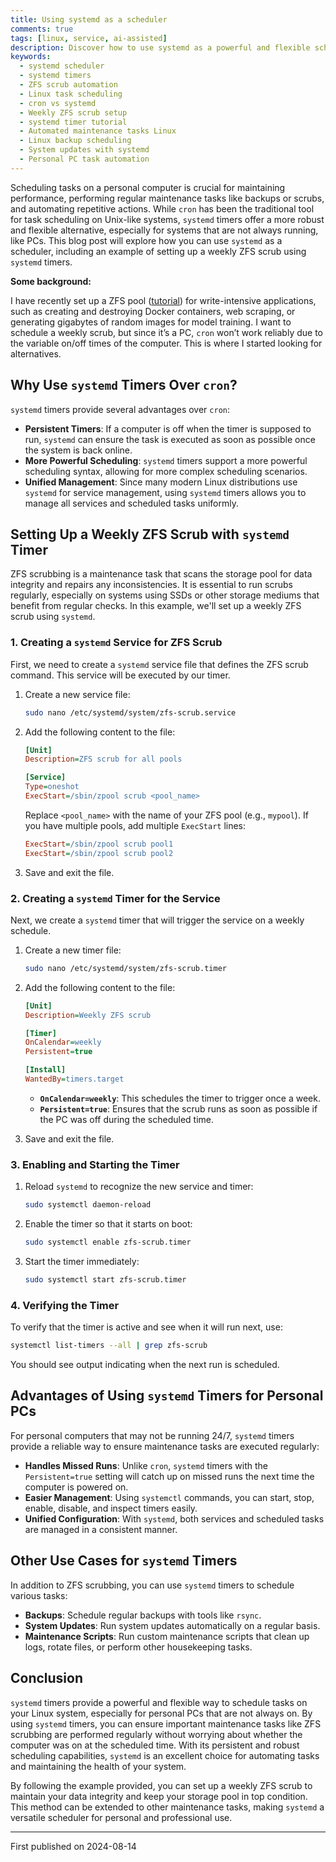 ```yaml
---
title: Using systemd as a scheduler
comments: true
tags: [linux, service, ai-assisted]
description: Discover how to use systemd as a powerful and flexible scheduler for your Linux system. In this guide, we demonstrate setting up a weekly ZFS scrub on a personal PC using systemd timers. Learn why systemd timers are advantageous over traditional cron jobs, and explore other practical use cases for scheduling tasks such as backups, system updates, and maintenance scripts. Ensure your computer performs regular maintenance tasks even if it's not always running with our step-by-step instructions.
keywords:
  - systemd scheduler
  - systemd timers
  - ZFS scrub automation
  - Linux task scheduling
  - cron vs systemd
  - Weekly ZFS scrub setup
  - systemd timer tutorial
  - Automated maintenance tasks Linux
  - Linux backup scheduling
  - System updates with systemd
  - Personal PC task automation
---
```


Scheduling tasks on a personal computer is crucial for maintaining performance, performing regular maintenance tasks like backups or scrubs, and automating repetitive actions. While `cron` has been the traditional tool for task scheduling on Unix-like systems, `systemd` timers offer a more robust and flexible alternative, especially for systems that are not always running, like PCs. This blog post will explore how you can use `systemd` as a scheduler, including an example of setting up a weekly ZFS scrub using `systemd` timers.

**Some background:**

I have recently set up a ZFS pool ([tutorial](../zfs-mirror/)) for write-intensive applications, such as creating and destroying Docker containers, web scraping, or generating gigabytes of random images for model training. I want to schedule a weekly scrub, but since it’s a PC, `cron` won’t work reliably due to the variable on/off times of the computer. This is where I started looking for alternatives.

## Why Use `systemd` Timers Over `cron`?

`systemd` timers provide several advantages over `cron`:

- **Persistent Timers**: If a computer is off when the timer is supposed to run, `systemd` can ensure the task is executed as soon as possible once the system is back online.
- **More Powerful Scheduling**: `systemd` timers support a more powerful scheduling syntax, allowing for more complex scheduling scenarios.
- **Unified Management**: Since many modern Linux distributions use `systemd` for service management, using `systemd` timers allows you to manage all services and scheduled tasks uniformly.

## Setting Up a Weekly ZFS Scrub with `systemd` Timer

ZFS scrubbing is a maintenance task that scans the storage pool for data integrity and repairs any inconsistencies. It is essential to run scrubs regularly, especially on systems using SSDs or other storage mediums that benefit from regular checks. In this example, we'll set up a weekly ZFS scrub using `systemd`.

### 1. Creating a `systemd` Service for ZFS Scrub

First, we need to create a `systemd` service file that defines the ZFS scrub command. This service will be executed by our timer.

1. Create a new service file:

   ```bash
   sudo nano /etc/systemd/system/zfs-scrub.service
   ```

2. Add the following content to the file:

   ```ini
   [Unit]
   Description=ZFS scrub for all pools

   [Service]
   Type=oneshot
   ExecStart=/sbin/zpool scrub <pool_name>
   ```

   Replace `<pool_name>` with the name of your ZFS pool (e.g., `mypool`). If you have multiple pools, add multiple `ExecStart` lines:

   ```ini
   ExecStart=/sbin/zpool scrub pool1
   ExecStart=/sbin/zpool scrub pool2
   ```

3. Save and exit the file.

### 2. Creating a `systemd` Timer for the Service

Next, we create a `systemd` timer that will trigger the service on a weekly schedule.

1. Create a new timer file:

   ```bash
   sudo nano /etc/systemd/system/zfs-scrub.timer
   ```

2. Add the following content to the file:

   ```ini
   [Unit]
   Description=Weekly ZFS scrub

   [Timer]
   OnCalendar=weekly
   Persistent=true

   [Install]
   WantedBy=timers.target
   ```

   - **`OnCalendar=weekly`**: This schedules the timer to trigger once a week.
   - **`Persistent=true`**: Ensures that the scrub runs as soon as possible if the PC was off during the scheduled time.

3. Save and exit the file.

### 3. Enabling and Starting the Timer

1. Reload `systemd` to recognize the new service and timer:

   ```bash
   sudo systemctl daemon-reload
   ```

2. Enable the timer so that it starts on boot:

   ```bash
   sudo systemctl enable zfs-scrub.timer
   ```

3. Start the timer immediately:

   ```bash
   sudo systemctl start zfs-scrub.timer
   ```

### 4. Verifying the Timer

To verify that the timer is active and see when it will run next, use:

```bash
systemctl list-timers --all | grep zfs-scrub
```

You should see output indicating when the next run is scheduled.

## Advantages of Using `systemd` Timers for Personal PCs

For personal computers that may not be running 24/7, `systemd` timers provide a reliable way to ensure maintenance tasks are executed regularly:

- **Handles Missed Runs**: Unlike `cron`, `systemd` timers with the `Persistent=true` setting will catch up on missed runs the next time the computer is powered on.
- **Easier Management**: Using `systemctl` commands, you can start, stop, enable, disable, and inspect timers easily.
- **Unified Configuration**: With `systemd`, both services and scheduled tasks are managed in a consistent manner.

## Other Use Cases for `systemd` Timers

In addition to ZFS scrubbing, you can use `systemd` timers to schedule various tasks:

- **Backups**: Schedule regular backups with tools like `rsync`.
- **System Updates**: Run system updates automatically on a regular basis.
- **Maintenance Scripts**: Run custom maintenance scripts that clean up logs, rotate files, or perform other housekeeping tasks.

## Conclusion

`systemd` timers provide a powerful and flexible way to schedule tasks on your Linux system, especially for personal PCs that are not always on. By using `systemd` timers, you can ensure important maintenance tasks like ZFS scrubbing are performed regularly without worrying about whether the computer was on at the scheduled time. With its persistent and robust scheduling capabilities, `systemd` is an excellent choice for automating tasks and maintaining the health of your system.

By following the example provided, you can set up a weekly ZFS scrub to maintain your data integrity and keep your storage pool in top condition. This method can be extended to other maintenance tasks, making `systemd` a versatile scheduler for personal and professional use.

---

First published on 2024-08-14
